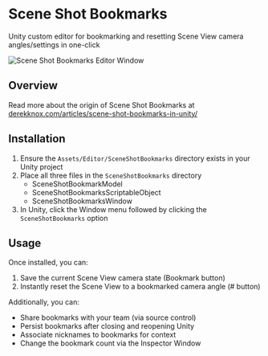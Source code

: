 # Scene Shot Bookmarks
Unity custom editor for bookmarking and resetting Scene View camera angles/settings in one-click

![Scene Shot Bookmarks Editor Window](http://derekknox.com/articles/scene-shot-bookmarks-in-unity/assets/img/scene-shot-bookmarks-custom-editor.png "Scene Shot Bookmarks Editor Window")

## Overview
Read more about the origin of Scene Shot Bookmarks at [derekknox.com/articles/scene-shot-bookmarks-in-unity/](http://derekknox.com/articles/scene-shot-bookmarks-in-unity/)

## Installation
1. Ensure the `Assets/Editor/SceneShotBookmarks` directory exists in your Unity project
2. Place all three files in the `SceneShotBookmarks` directory
    - SceneShotBookmarkModel
    - SceneShotBookmarksScriptableObject
    - SceneShotBookmarksWindow
3. In Unity, click the Window menu followed by clicking the `SceneShotBookmarks` option

## Usage
Once installed, you can:
1. Save the current Scene View camera state (Bookmark button)
2. Instantly reset the Scene View to a bookmarked camera angle (# button)

Additionally, you can:
- Share bookmarks with your team (via source control)
- Persist bookmarks after closing and reopening Unity
- Associate nicknames to bookmarks for context
- Change the bookmark count via the Inspector Window
